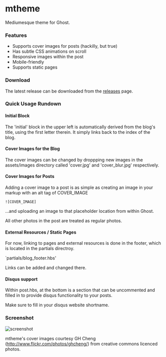 mtheme
======

Mediumesque theme for Ghost.

### Features

- Supports cover images for posts (hackilly, but true)
- Has subtle CSS animations on scroll
- Responsive images within the post
- Mobile-friendly
- Supports static pages

### Download
The latest release can be downloaded from the [releases](https://github.com/readypress/mtheme/releases/) page.

### Quick Usage Rundown

#### Initial Block
The 'initial' block in the upper left is automatically derived from the blog's title, using the first letter therein. It simply links back to the index of the blog.

#### Cover Images for the Blog
The cover images can be changed by droppping new images in the assets/images directory called 'cover.jpg' and 'cover_blur.jpg' respectively.

#### Cover Images for Posts
Adding a cover image to a post is as simple as creating an image in your markup with an alt tag of COVER_IMAGE

`![COVER_IMAGE]`

...and uploading an image to that placeholder location from within Ghost.

All other photos in the post are treated as regular photos.

#### External Resources / Static Pages
For now, linking to pages and external resources is done in the footer, which is located in the partials directroy.

`partials/blog_footer.hbs'

Links can be added and changed there.

#### Disqus support
Within post.hbs, at the bottom is a section that can be uncommented and filled in to provide disqus functionality to your posts.

Make sure to fill in your disqus website shortname.

### Screenshot

![screenshot](https://raw.githubusercontent.com/readypress/mtheme/master/screenshot.png)


mtheme's cover images courtesy GH Cheng (http://www.flickr.com/photos/ghcheng/) from creative commons licenced photos.
